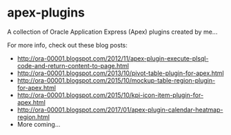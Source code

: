 # apex-plugins
A collection of Oracle Application Express (Apex) plugins created by me... 

For more info, check out these blog posts:
* http://ora-00001.blogspot.com/2012/11/apex-plugin-execute-plsql-code-and-return-content-to-page.html
* http://ora-00001.blogspot.com/2013/10/pivot-table-plugin-for-apex.html
* http://ora-00001.blogspot.com/2015/10/mockup-table-region-plugin-for-apex.html
* http://ora-00001.blogspot.com/2015/10/kpi-icon-item-plugin-for-apex.html
* http://ora-00001.blogspot.com/2017/01/apex-plugin-calendar-heatmap-region.html
* More coming...

